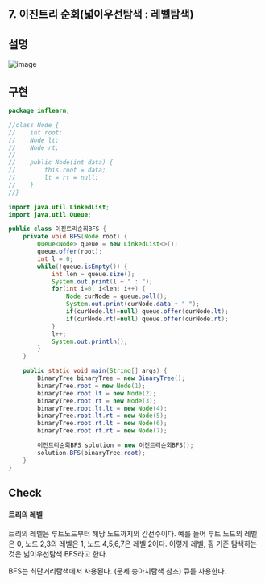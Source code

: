 ## 7. 이진트리 순회(넓이우선탐색 : 레벨탐색)

## 설명
  
  ![image](https://user-images.githubusercontent.com/79847020/161914645-3fc55b31-3e6e-4c43-8c21-92056deba39a.png)

## 구현

```JAVA
package inflearn;

//class Node {
//    int root;
//    Node lt;
//    Node rt;
//
//    public Node(int data) {
//        this.root = data;
//        lt = rt = null;
//    }
//}

import java.util.LinkedList;
import java.util.Queue;

public class 이진트리순회BFS {
    private void BFS(Node root) {
        Queue<Node> queue = new LinkedList<>();
        queue.offer(root);
        int l = 0;
        while(!queue.isEmpty()) {
            int len = queue.size();
            System.out.print(l + " : ");
            for(int i=0; i<len; i++) {
                Node curNode = queue.poll();
                System.out.print(curNode.data + " ");
                if(curNode.lt!=null) queue.offer(curNode.lt);
                if(curNode.rt!=null) queue.offer(curNode.rt);
            }
            l++;
            System.out.println();
        }
    }

    public static void main(String[] args) {
        BinaryTree binaryTree = new BinaryTree();
        binaryTree.root = new Node(1);
        binaryTree.root.lt = new Node(2);
        binaryTree.root.rt = new Node(3);
        binaryTree.root.lt.lt = new Node(4);
        binaryTree.root.lt.rt = new Node(5);
        binaryTree.root.rt.lt = new Node(6);
        binaryTree.root.rt.rt = new Node(7);

        이진트리순회BFS solution = new 이진트리순회BFS();
        solution.BFS(binaryTree.root);
    }
}

```

## Check

#### 트리의 레벨

트리의 레벨은 루트노드부터 해당 노드까지의 간선수이다. 예를 들어 루트 노드의 레벨은 0, 노드 2,3의 레벨은 1, 노드 4,5,6,7은 레벨 2이다. 이렇게 레벨, 횡 기준 탐색하는 것은 넓이우선탐색 BFS라고 한다. 

BFS는 최단거리탐색에서 사용된다. (문제 송아지탐색 참조) 큐를 사용한다. 

